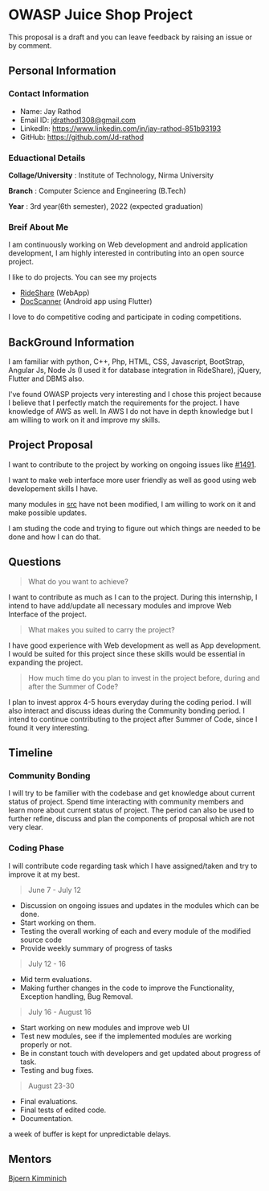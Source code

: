 # OWASP Juice Shop Project
This proposal is a draft and you can leave feedback by raising an issue or by comment.

## Personal Information

### Contact Information

  - Name: Jay Rathod
  - Email ID: jdrathod1308@gmail.com
  - LinkedIn: https://www.linkedin.com/in/jay-rathod-851b93193
  - GitHub: https://github.com/Jd-rathod

### Eduactional Details

**Collage/University** : Institute of Technology, Nirma University

**Branch** : Computer Science and Engineering (B.Tech)

**Year** : 3rd year(6th semester), 2022 (expected graduation)

### Breif About Me

I am continuously working on Web development and android application development, I am highly interested in contributing into an open source project.

I like to do projects. You can see my projects
  - [RideShare](https://github.com/Jd-rathod/RideShare-Webapp) (WebApp)
  - [DocScanner](https://github.com/Jd-rathod/DocumentScanner) (Android app using Flutter)

I love to do competitive coding and participate in coding competitions.

## BackGround Information

I am familiar with python, C++, Php, HTML, CSS, Javascript, BootStrap, Angular Js, Node Js (I used it for database integration in RideShare), jQuery, Flutter and DBMS also.

I've found OWASP projects very interesting and I chose this project because I believe that I perfectly match the requirements for the project. I have knowledge of AWS as well.
In AWS I do not have in depth knowledge but I am willing to work on it and improve my skills.

## Project Proposal

I want to contribute to the project by working on ongoing issues like [#1491](https://github.com/bkimminich/juice-shop/issues/1491).

I want to make web interface more user friendly as well as good using web developement skills I have.

many modules in [src](https://github.com/bkimminich/juice-shop/tree/master/frontend/src) have not been modified, I am willing to work on it and make possible updates.

I am studing the code and trying to figure out which things are needed to be done and how I can do that.

## Questions

> What do you want to achieve?

I want to contribute as much as I can to the project. During this internship, I intend to have add/update all necessary modules and improve Web Interface of the project.

> What makes you suited to carry the project?

I have good experience with Web development as well as App development. I would be suited for this project since these skills would be essential in expanding the project.

> How much time do you plan to invest in the project before, during and after the Summer of Code?

I plan to invest approx 4-5 hours everyday during the coding period. I will also interact and discuss ideas during the Community bonding period. I intend to continue contributing to the project after Summer of Code, since I found it very interesting.

## Timeline

### Community Bonding

I will try to be familier with the codebase and get knowledge about current status of project. Spend time interacting with community members and learn more about current status of project. The period can also be used to further refine, discuss and plan the components of proposal which are not very clear.

### Coding Phase

I will contribute code regarding task which I have assigned/taken and try to improve it at my best.

> June 7 - July 12
  - Discussion on ongoing issues and updates in the modules which can be done.
  - Start working on them.
  - Testing the overall working of each and every module of the modified source code
  - Provide weekly summary of progress of tasks
  
> July 12 - 16
  - Mid term evaluations.
  - Making further changes in the code to improve the Functionality, Exception handling, Bug Removal.
 
> July 16 - August 16
  - Start working on new modules and improve web UI
  - Test new modules, see if the implemented modules are working properly or not.
  - Be in constant touch with developers and get updated about progress of task.
  - Testing and bug fixes.
  
> August 23-30
  - Final evaluations.
  - Final tests of edited code.
  - Documentation.
  
a week of buffer is kept for unpredictable delays.

## Mentors

[Bjoern Kimminich](https://github.com/bkimminich)
